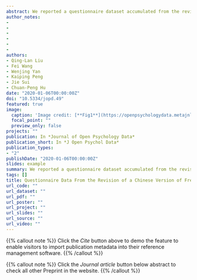```yaml
---
abstract: We reported a questionnaire dataset accumulated from the revision of a Chinese version of Free Will and Determinism Scale Plus (FAD+). In this dataset, we collected data from 1232 participants. The questionnaires used in data collection included the FAD+ and 13 other widely-used questionnaires or tests (for example, the Big Five Inventory, the Multidimensional Locus of Control, Rosenberg Self-esteem Scale, the General and Personal Belief in a Just World Scale, the Chinese Disgust Sensitivity Scale, the Moral Identity Questionnaire, the Moral Self-Image Scale). The sample size for these questionnaires are different, ranging from 33 to 1100. Our preliminary analysis revealed that scores of these scales are reliable (Cronbach’s alpha .52~.87, McDonald’s omega .63~.91). These data can be used for both research and educational purposes, e.g., examining cultural differences and measurement invariance on belief in free will, locus of control, belief in just world. All data, together with their codebooks and manipulation code, are available at osf.io/t2nsw/.
author_notes:
- 
- 
- 
- 
- 
-
authors:
- Qing-Lan Liu
- Fei Wang
- Wenjing Yan
- Kaiping Peng
- Jie Sui
- Chuan-Peng Hu
date: "2020-01-06T00:00:00Z"
doi: "10.5334/jopd.49"
featured: true
image:
  caption: 'Image credit: [**Fig1**](https://openpsychologydata.metajnl.com/articles/10.5334/jopd.49/)'
  focal_point: ""
  preview_only: false
projects: ""
publication: In *Journal of Open Psychology Data*
publication_short: In *J Open Psychol Data*
publication_types: 
- "2"
publishDate: "2020-01-06T00:00:00Z"
slides: example
summary: We reported a questionnaire dataset accumulated from the revision of a Chinese version of Free Will and Determinism Scale Plus (FAD+). In this dataset, we collected data from 1232 participants.
tags: []
title: Questionnaire Data From the Revision of a Chinese Version of Free Will and Determinism Plus Scale
url_code: ""
url_dataset: ""
url_pdf: ""
url_poster: ""
url_project: ""
url_slides: ""
url_source: ""
url_video: ""
---
```


{{% callout note %}}
Click the _Cite_ button above to demo the feature to enable visitors to import publication metadata into their reference management software.
{{% /callout %}}

{{% callout note %}}
Click the _Journal article_ button below abstract to check all other Preprint in the website.
{{% /callout %}}
